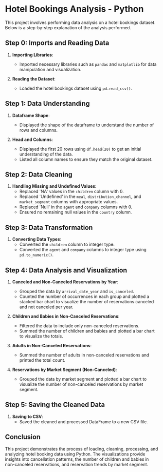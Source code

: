 # Hotel Bookings Analysis - Python

This project involves performing data analysis on a hotel bookings dataset. Below is a step-by-step explanation of the analysis performed.

## Step 0: Imports and Reading Data

1. **Importing Libraries**:
   - Imported necessary libraries such as `pandas` and `matplotlib` for data manipulation and visualization.

2. **Reading the Dataset**:
   - Loaded the hotel bookings dataset using `pd.read_csv()`.

## Step 1: Data Understanding

1. **Dataframe Shape**:
   - Displayed the shape of the dataframe to understand the number of rows and columns.

2. **Head and Columns**:
   - Displayed the first 20 rows using `df.head(20)` to get an initial understanding of the data.
   - Listed all column names to ensure they match the original dataset.

## Step 2: Data Cleaning

1. **Handling Missing and Undefined Values**:
   - Replaced 'NA' values in the `children` column with 0.
   - Replaced 'Undefined' in the `meal`, `distribution_channel`, and `market_segment` columns with appropriate values.
   - Replaced 'Null' in the `agent` and `company` columns with 0.
   - Ensured no remaining null values in the `country` column.

## Step 3: Data Transformation

1. **Converting Data Types**:
   - Converted the `children` column to integer type.
   - Converted the `agent` and `company` columns to integer type using `pd.to_numeric()`.

## Step 4: Data Analysis and Visualization

1. **Canceled and Non-Canceled Reservations by Year**:
   - Grouped the data by `arrival_date_year` and `is_canceled`.
   - Counted the number of occurrences in each group and plotted a stacked bar chart to visualize the number of reservations canceled and not canceled per year.

2. **Children and Babies in Non-Canceled Reservations**:
   - Filtered the data to include only non-canceled reservations.
   - Summed the number of children and babies and plotted a bar chart to visualize the totals.

3. **Adults in Non-Canceled Reservations**:
   - Summed the number of adults in non-canceled reservations and printed the total count.

4. **Reservations by Market Segment (Non-Canceled)**:
   - Grouped the data by market segment and plotted a bar chart to visualize the number of non-canceled reservations by market segment.

## Step 5: Saving the Cleaned Data

1. **Saving to CSV**:
   - Saved the cleaned and processed DataFrame to a new CSV file.

## Conclusion

This project demonstrates the process of loading, cleaning, processing, and analyzing hotel booking data using Python. The visualizations provide insights into cancellation patterns, the number of children and babies in non-canceled reservations, and reservation trends by market segment.

